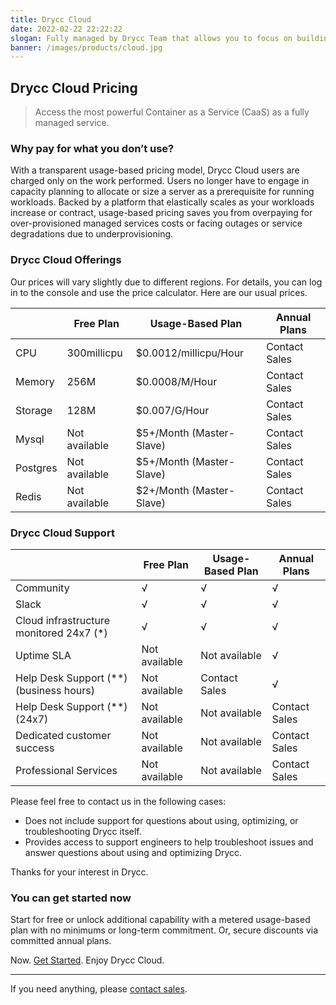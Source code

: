 ```yaml
---
title: Drycc Cloud
date: 2022-02-22 22:22:22
slogan: Fully managed by Drycc Team that allows you to focus on building applications.
banner: /images/products/cloud.jpg
---
```


## Drycc Cloud Pricing

> Access the most powerful Container as a Service (CaaS) as a fully managed service.

### Why pay for what you don’t use?

With a transparent usage-based pricing model, Drycc Cloud users are charged only on the work performed. Users no longer have to engage in capacity planning to allocate or size a server as a prerequisite for running workloads. Backed by a platform that elastically scales as your workloads increase or contract, usage-based pricing saves you from overpaying for over-provisioned managed services costs or facing outages or service degradations due to underprovisioning.

### Drycc Cloud Offerings

Our prices will vary slightly due to different regions. For details, you can log in to the console and use the price calculator. Here are our usual prices.

|          |Free Plan     |Usage-Based Plan                |Annual Plans  |
|----------|--------------|--------------------------------|--------------|
|CPU       |300millicpu   |$0.0012/millicpu/Hour           |Contact Sales |
|Memory    |256M          |$0.0008/M/Hour                  |Contact Sales |
|Storage   |128M          |$0.007/G/Hour                   |Contact Sales |
|Mysql     |Not available |$5+/Month (Master-Slave)        |Contact Sales |
|Postgres  |Not available |$5+/Month (Master-Slave)        |Contact Sales |
|Redis     |Not available |$2+/Month (Master-Slave)        |Contact Sales |

### Drycc Cloud Support

|                                          |Free Plan      |Usage-Based Plan     |Annual Plans  |
|------------------------------------------|---------------|---------------------|--------------|
|Community                                 |√              |√                    |√             |
|Slack                                     |√              |√                    |√             |
|Cloud infrastructure monitored 24x7 (*)   |√              |√                    |√             |
|Uptime SLA                                |Not available  |Not available        |√             |
|Help Desk Support (**) (business hours)   |Not available  |Contact Sales        |√             |
|Help Desk Support (**) (24x7)             |Not available  |Not available        |Contact Sales |
|Dedicated customer success                |Not available  |Not available        |Contact Sales |
|Professional Services                     |Not available  |Not available        |Contact Sales |

Please feel free to contact us in the following cases:

* Does not include support for questions about using, optimizing, or troubleshooting Drycc itself.
* Provides access to support engineers to help troubleshoot issues and answer questions about using and optimizing Drycc.

Thanks for your interest in Drycc.


### You can get started now

Start for free or unlock additional capability with a metered usage-based plan with no minimums or long-term commitment. Or, secure discounts via committed annual plans.

Now. [Get Started](https://manager.drycc.com). Enjoy Drycc Cloud.

---

If you need anything, please [contact sales](https://tawk.to/chat/6234b5491ffac05b1d7f4669/1fueu8a9t).

